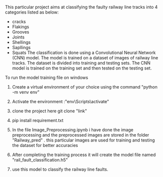This particular project aims at classifying the faulty railway line 
tracks into 4 categories listed as below:
* cracks
* Flakings
* Grooves
* Joints
* Shellings
* Sapllings
* Squats
The classification is done using a Convolutional Neural Network
 (CNN) model. The model is trained on a dataset of images of railway
  line tracks. The dataset is divided into training and testing sets.
The CNN model is trained on the training set and then tested on the 
testing set.

To run the model training file on windows

1) Create a virtual environment of your choice using the 
command "python -m venv env"

2) Activate the environment :"env\Scripts\activate"  

3) clone the project here git clone "link"

4) pip install requirement.txt

5) In the file Image_Preprocessing.ipynb i have done the image 
preprocessing and the preprocessed images are stored in the folder
 "Railway_pred" . this particular images are used for training 
 and testing the dataset for better accuracies

6) After completing the training process it will create 
the model file named "rail_fault_classification.h5"

7) use this model to classify the railway line faults.
